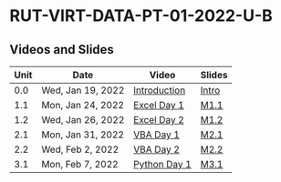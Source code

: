 # RUT-VIRT-DATA-PT-01-2022-U-B

## Videos and Slides


Unit	|Date	| Video			| Slides
-------|------|---------------|---
0.0| Wed, Jan 19, 2022 | [Introduction](https://zoom.us/rec/play/9p00ALL1Cm6V08CHkcy1MeVEfEnL9mXQvKI5v5DBcnyqon2837YWKbZup_668YPpZOv8txZZKo3gHKAt.4FgA4ZUA1VWsyFq6?continueMode=true&_x_zm_rtaid=RGjlISvkQJqpmC_YjW3DGg.1643122324401.d54fe4c024029bc574432beb51f3abaf&_x_zm_rhtaid=684) | [Intro](https://github.com/RutgersCodingBootcamp/RUT-VIRT-DATA-PT-01-2022-U-B/blob/main/ClassFiles/00-0-Introduction/January%202022%20DATA%20BLENDED%20ONLINE%20Launch.pdf)
1.1| Mon, Jan 24, 2022 | [Excel Day 1](https://zoom.us/rec/play/JC96OOjnJ9HOxk_66lcSCjKpfc5dlKB1fvIywEDPtXzHA6RfDbt_OxBJyfWz_8mf2w9fmQ7saKDmPX-Y.U4PASgsS1QBdsriQ) | [M1.1](https://github.com/RutgersCodingBootcamp/RUT-VIRT-DATA-PT-01-2022-U-B/blob/main/ClassFiles/01-1-Excel/M1.1%20Live%20Lesson%20Slides.pdf)
1.2| Wed, Jan 26, 2022 | [Excel Day 2](https://zoom.us/rec/play/rgWqK8hUdu4HV2EXBTsqnPDbpyNuWS_94lZ65dx4RBPElNkYYH3zxDpMn53Au5q12VKTVbiKMa6perck.IL2mMdHnrD070lO_) | [M1.2](https://github.com/RutgersCodingBootcamp/RUT-VIRT-DATA-PT-01-2022-U-B/blob/main/ClassFiles/01-2-Excel/M1.2%20Live%20Lesson%20Slides.pdf) 
2.1| Mon, Jan 31, 2022 | [VBA Day 1](https://zoom.us/rec/play/6ZWkM_7MS07VvFWEWqC91_KMIPzW1eDNo4-CovGTSoomM4SWkqJqwUZjWaUWio7uv73Z3x_FISg8R0qq.1jgauMQUnUP_pIhH) | [M2.1](https://github.com/RutgersCodingBootcamp/RUT-VIRT-DATA-PT-01-2022-U-B/blob/main/ClassFiles/02-1-VBA/M2.1%20Live%20Lesson%20Slides.pdf)
2.2| Wed, Feb  2, 2022 | [VBA Day 2](https://zoom.us/rec/play/M-CezsPWxSai_mgImEkOFwhO4QJm3pYM1k4lwPqexkpQif7HsCoU0K8-pOClCC0hx-aagsq-btfJiCnR.Aq6KikRBvb4V0ZiT) | [M2.2](https://github.com/RutgersCodingBootcamp/RUT-VIRT-DATA-PT-01-2022-U-B/blob/main/ClassFiles/02-2-VBA/M2.2%20Live%20Lesson%20Slides.pdf)
3.1| Mon, Feb  7, 2022 | [Python Day 1]() | [M3.1](https://github.com/RutgersCodingBootcamp/RUT-VIRT-DATA-PT-01-2022-U-B/blob/main/ClassFiles/03-1-Python/M3.1%20Live%20Lesson%20Slides.pdf)